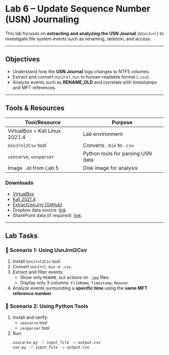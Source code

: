 #  Lab 6 – Update Sequence Number (USN) Journaling

This lab focuses on **extracting and analyzing the USN Journal** (`$UsnJrnl`) to investigate file system events such as renaming, deletion, and access.

---

##  Objectives

- Understand how the **USN Journal** logs changes to NTFS volumes.
- Extract and convert `UsnJrnl.bin` to human-readable format (`.csv`).
- Analyze events such as **RENAME_OLD** and correlate with timestamps and MFT references.

---

##  Tools & Resources

| Tool/Resource | Purpose |
|---------------|---------|
| VirtualBox + Kali Linux 2021.4 | Lab environment |
| `UsnJrnl2Csv` tool | Converts `.bin` to `.csv` |
| `usncarve`, `usnparser` | Python tools for parsing USN data |
| Image `.dd` from Lab 5 | Disk image for analysis |

###  Downloads
- [VirtualBox](https://www.virtualbox.org/wiki/Downloads)  
- [Kali 2021.4](https://old.kali.org/kali-images/kali-2021.4/)  
- [ExtractUsnJrnl (GitHub)](https://github.com/jschicht/ExtractUsnJrnl)  
- Dropbox data source: [link](https://www.dropbox.com/sh/3lyzpi7vyod0pfs/AADh2b3TnmMqWZHB1Uzv9_ma?dl=0)  
- SharePoint data (if required): [link](https://ubaltmy.sharepoint.com/:f:/g/personal/id31ga53_ubalt_edu/EoJThlUPE85Hm7592HB5sjIBGo4Ht9drLxt9XnwDdnf3PA?e=4Okj4m)

---

##  Lab Tasks

### 🔹 Scenario 1: Using UsnJrnl2Csv

1. Install `UsnJrnl2Csv` tool.
2. Convert `UsnJrnl.bin` → `.csv`.
3. Extract and filter events:
   - Show only `RENAME_OLD` actions on `.jpg` files.
   - Display only 3 columns: `FileName`, `Timestamp`, `Reason`.
4. Analyze events surrounding a **specific time** using the **same MFT reference number**.

### 🔹 Scenario 2: Using Python Tools

1. Install and verify:
   - `usncarve` tool
   - `usnparser` tool
2. Run:
   ```bash
   usncarve.py -f input_file -o output.csv
   usn.py -f input_file -o output.csv
